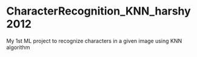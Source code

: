 # CharacterRecognition_KNN_harshy2012
My 1st ML project to recognize characters in a given image using KNN algorithm

